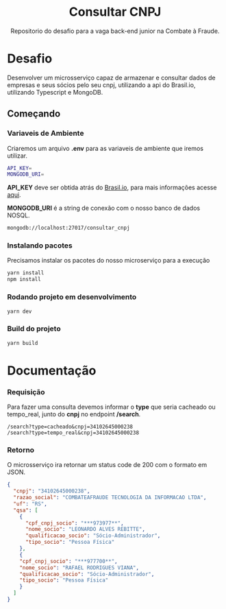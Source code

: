 <h1 align="center">Consultar CNPJ</h1>
<p align="center">Repositorio do desafio para a vaga back-end junior na Combate à Fraude.</p>

# Desafio
Desenvolver um microsserviço capaz de armazenar e consultar dados de empresas e seus sócios pelo seu cnpj, utilizando a api do Brasil.io, utilizando Typescript e MongoDB.



## Começando

### Variaveis de Ambiente
Criaremos um arquivo **.env** para as variaveis de ambiente que iremos utilizar.
```bash
API_KEY=
MONGODB_URI=
```

**API_KEY** deve ser obtida atrás do [Brasil.io](https://brasil.io/auth/entrar/), para mais informações acesse [aqui](https://blog.brasil.io/2020/10/31/nossa-api-sera-obrigatoriamente-autenticada/).

**MONGODB_URI** é a string de conexão com o nosso banco de dados NOSQL.
```bash
mongodb://localhost:27017/consultar_cnpj
```

### Instalando pacotes
Precisamos instalar os pacotes do nosso microserviço para a execução
```bash
yarn install 
npm install
```

### Rodando projeto em desenvolvimento
```bash
yarn dev
```

### Build do projeto
```bash
yarn build
```

# Documentação

### Requisição
Para fazer uma consulta devemos informar o **type** que seria cacheado ou tempo_real, junto do **cnpj** no endpoint **/search**.
```
/search?type=cacheado&cnpj=34102645000238
/search?type=tempo_real&cnpj=34102645000238
```

### Retorno 
O microsserviço ira retornar um status code de 200 com o formato em JSON.
```JSON
{
  "cnpj": "34102645000238",
  "razao_social": "COMBATEAFRAUDE TECNOLOGIA DA INFORMACAO LTDA",
  "uf": "RS",
  "qsa": [
    {
      "cpf_cnpj_socio": "***973977**",
      "nome_socio": "LEONARDO ALVES REBITTE",
      "qualificacao_socio": "Sócio-Administrador",
      "tipo_socio": "Pessoa Física"
    },
    {
    "cpf_cnpj_socio": "***977700**",
    "nome_socio": "RAFAEL RODRIGUES VIANA",
    "qualificacao_socio": "Sócio-Administrador",
    "tipo_socio": "Pessoa Física"
    }
  ]
}
```

